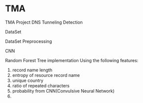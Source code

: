 # TMA
TMA Project DNS Tunneling Detection

DataSet

DataSet Preprocessing

CNN

Random Forest Tree implementation
Using the following features:
1. record name length
2. entropy of resource record name
3. unique country
4. ratio of repeated characters
5. probability from CNN(Convulsive Neural Network)
6.